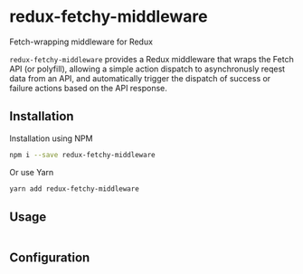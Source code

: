 # redux-fetchy-middleware
Fetch-wrapping middleware for Redux

`redux-fetchy-middleware` provides a Redux middleware that wraps the Fetch API (or polyfill), allowing a simple action dispatch to asynchronusly reqest data from an API, and automatically trigger the dispatch of success or failure actions based on the API response.

## Installation

Installation using NPM
```sh
npm i --save redux-fetchy-middleware 
```
Or use Yarn
```sh
yarn add redux-fetchy-middleware
```

## Usage

```javascript
```

## Configuration